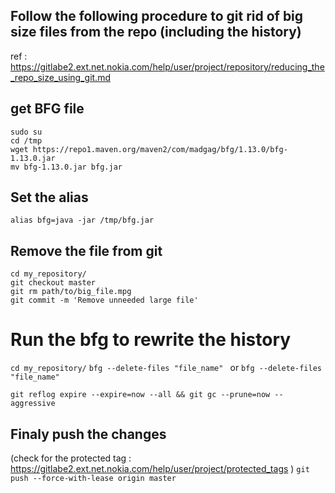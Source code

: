 ## Follow the following procedure to git rid of big size files from the repo (including the history)
ref : https://gitlabe2.ext.net.nokia.com/help/user/project/repository/reducing_the_repo_size_using_git.md

## get BFG file 
```
sudo su
cd /tmp 
wget https://repo1.maven.org/maven2/com/madgag/bfg/1.13.0/bfg-1.13.0.jar
mv bfg-1.13.0.jar bfg.jar
```

## Set the alias 
```alias bfg=java -jar /tmp/bfg.jar```

## Remove the file from git 
```
cd my_repository/
git checkout master
git rm path/to/big_file.mpg
git commit -m 'Remove unneeded large file'
```

# Run the bfg to rewrite the history 
```cd my_repository/```
```bfg --delete-files "file_name" ```
or 
```bfg --delete-files "file_name"```

```git reflog expire --expire=now --all && git gc --prune=now --aggressive```

## Finaly push the changes 
(check for the protected tag : https://gitlabe2.ext.net.nokia.com/help/user/project/protected_tags )
```git push --force-with-lease origin master```
